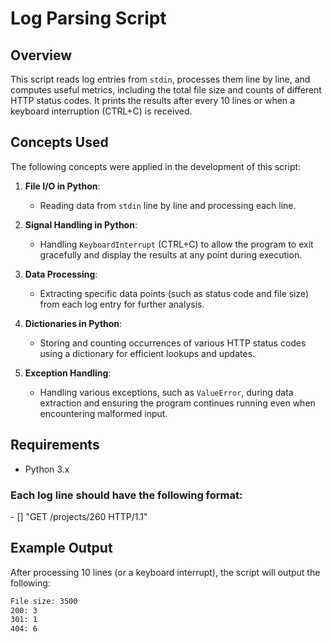 # Log Parsing Script

## Overview

This script reads log entries from `stdin`, processes them line by line, and computes useful metrics, including the total file size and counts of different HTTP status codes. It prints the results after every 10 lines or when a keyboard interruption (CTRL+C) is received.

## Concepts Used

The following concepts were applied in the development of this script:

1. **File I/O in Python**:
   - Reading data from `stdin` line by line and processing each line.

2. **Signal Handling in Python**:
   - Handling `KeyboardInterrupt` (CTRL+C) to allow the program to exit gracefully and display the results at any point during execution.

3. **Data Processing**:
   - Extracting specific data points (such as status code and file size) from each log entry for further analysis.

4. **Dictionaries in Python**:
   - Storing and counting occurrences of various HTTP status codes using a dictionary for efficient lookups and updates.

5. **Exception Handling**:
   - Handling various exceptions, such as `ValueError`, during data extraction and ensuring the program continues running even when encountering malformed input.

## Requirements

- Python 3.x

### Each log line should have the following format:

<IP Address> - [<date>] "GET /projects/260 HTTP/1.1" <status code> <file size>

## Example Output

After processing 10 lines (or a keyboard interrupt), the script will output the following:

```bash
File size: 3500
200: 3
301: 1
404: 6
